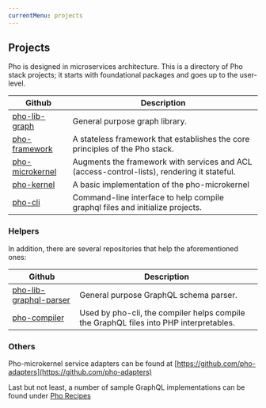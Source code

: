```yaml
---
currentMenu: projects
---
```


## Projects

Pho is designed in microservices architecture. This is a directory of Pho stack projects; it starts with foundational packages and goes up to the user-level.

Github                                                           | Description        
---------------------------------------------------------------- | -------------------------------------------------
[pho-lib-graph](http://github.com/phonetworks/pho-lib-graph)     | General purpose graph library.
[pho-framework](http://github.com/phonetworks/pho-framework)     | A stateless framework that establishes the core principles of the Pho stack.
[pho-microkernel](http://github.com/phonetworks/pho-microkernel) | Augments the framework with services and ACL (access-control-lists), rendering it stateful.
[pho-kernel](http://github.com/phonetworks/pho-kernel)           | A basic implementation of the pho-microkernel
[pho-cli](http://github.com/phonetworks/pho-cli)                 | Command-line interface to help compile graphql files and initialize projects.

### Helpers

In addition, there are several repositories that help the aforementioned ones:

Github                                                                         | Description        
------------------------------------------------------------------------------ | -------------------------------------
[pho-lib-graphql-parser](http://github.com/phonetworks/pho-lib-graphql-parser) | General purpose GraphQL schema parser.
[pho-compiler](http://github.com/phonetworks/pho-compiler)                     | Used by pho-cli, the compiler helps compile the GraphQL files into PHP interpretables.


### Others

Pho-microkernel service adapters can be found at [https://github.com/pho-adapters](https://github.com/pho-adapters)

Last but not least, a number of sample GraphQL implementations can be found under [Pho Recipes](https://github.com/pho-recipes)
